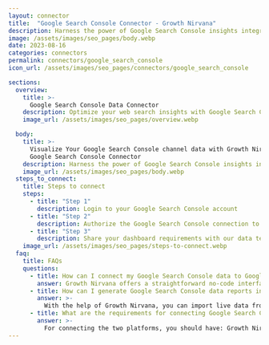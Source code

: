 ```yaml
---
layout: connector
title:  "Google Search Console Connector - Growth Nirvana"
description: Harness the power of Google Search Console insights integrated into Looker Studio for strategic SEO decisions.
image: /assets/images/seo_pages/body.webp
date: 2023-08-16
categories: connectors
permalink: connectors/google_search_console
icon_url: /assets/images/seo_pages/connectors/google_search_console

sections:
  overview:
    title: >-
      Google Search Console Data Connector
    description: Optimize your web search insights with Google Search Console integration. Seamlessly merge search performance data from Google Search Console with Looker Studio's analytical capabilities, unlocking insights that shape SEO strategies, user experiences, and operational excellence.
    image_url: /assets/images/seo_pages/overview.webp

  body:
    title: >-
      Visualize Your Google Search Console channel data with Growth Nirvana's
      Google Search Console Connector
    description: Harness the power of Google Search Console insights integrated into Looker Studio for strategic SEO decisions.
    image_url: /assets/images/seo_pages/body.webp
  steps_to_connect:
    title: Steps to connect
    steps:
      - title: "Step 1"
        description: Login to your Google Search Console account
      - title: "Step 2"
        description: Authorize the Google Search Console connection to send data to Growth Nirvana
      - title: "Step 3"
        description: Share your dashboard requirements with our data team. We will build the report for you.
    image_url: /assets/images/seo_pages/steps-to-connect.webp
  faq:
    title: FAQs
    questions:
      - title: How can I connect my Google Search Console data to Google Data Studio/Looker Studio?
        answer: Growth Nirvana offers a straightforward no-code interface to connect to Google Search Console data sources.
      - title: How can I generate Google Search Console data reports in Looker Studio?
        answer: >-
          With the help of Growth Nirvana, you can import live data from Google Search Console into Looker Studio. These data can be viewed in charts, tables, and dashboards to generate branded reports that can be shared instantly.
      - title: What are the requirements for connecting Google Search Console and Looker Studio?
        answer: >-
          For connecting the two platforms, you should have: Growth Nirvana Account and Google Search Console Ads Account
---
```

